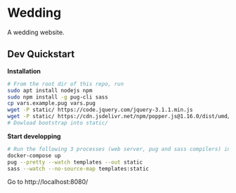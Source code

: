 # Wedding
A wedding website.

## Dev Quickstart
**Installation**
```bash
# From the root dir of this repo, run
sudo apt install nodejs npm
sudo npm install -g pug-cli sass
cp vars.example.pug vars.pug
wget -P static/ https://code.jquery.com/jquery-3.1.1.min.js
wget -P static/ https://cdn.jsdelivr.net/npm/popper.js@1.16.0/dist/umd/popper.min.js
# Dowload bootstrap into static/
```

**Start developping**
```bash
# Run the following 3 processes (web server, pug and sass compilers) in different shells
docker-compose up
pug --pretty --watch templates --out static
sass --watch --no-source-map templates:static 
```
Go to http://localhost:8080/
